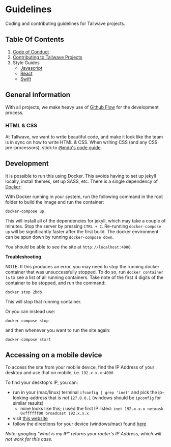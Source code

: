 # Guidelines

Coding and contributing guidelines for Tallwave projects.

## Table Of Contents
1. [Code of Conduct](https://github.com/Tallwave/guidelines/blob/master/CODE_OF_CONDUCT.md)
2. [Contributing to Tallwave Projects](https://github.com/Tallwave/guidelines/blob/master/CONTRIBUTING.md)
3. Style Guides
    * [Javascript](https://github.com/Tallwave/guidelines/blob/master/javascript-style-guide.md)
    * [React](https://github.com/Tallwave/guidelines/blob/master/react-style-guide.md)
    * [Swift](https://github.com/Tallwave/guidelines/blob/master/swift-style-guide.md)

## General information

With all projects, we make heavy use of [Github Flow](https://guides.github.com/introduction/flow/) for the development process.

### HTML &amp; CSS

At Tallwave, we want to write beautiful code, and make it look like the team is in sync on how to write HTML &amp; CSS. When writing CSS (and any CSS pre-processors), stick to [@mdo's code guide](http://codeguide.co/).

## Development

It is possible to run this using Docker. This avoids having to set up jekyll locally, install themes, set up SASS, etc. There is a single dependency of [Docker](https://docs.docker.com):

With Docker running in your system, run the following command in the root folder to build the image and run the container:

```
docker-compose up
```

This will install all of the dependencies for jekyll, which may take a couple of minutes. Stop the server by pressing `CTRL + C`. Re-running `docker-compose up` will be significantly faster after the first build. The docker environment can be spun down by running `docker-compose down`. 

You should be able to see the site at `http://localhost:4000`.

**Troubleshooting**


NOTE: If this produces an error, you may need to stop the running docker container that was unsuccessfully stopped. To do so, run `docker container ls` to see a list of all running containers. Take note of the first 4 digits of the container to be stopped, and run the command:

`docker stop 2bdb`
 
This will stop that running container.

Or you can instead use:

`docker-compose stop`

and then whenever you want to run the site again:

`docker-compose start`

## Accessing on a mobile device
To access the site from your mobile device, find the IP Address of your desktop and use that on mobile, i.e. `192.x.x.x:4000`

To find your desktop's IP, you can:
- run in your (mac/linux) terminal `ifconfig | grep 'inet'` and pick the ip-looking-address that is _not_ `127.0.0.1` (windows should be `ipconfig` for similar results)
  - mine looks like this; i used the first IP listed: `inet 192.x.x.x netmask 0xffffff00 broadcast 192.x.x.x`
- visit [this website](https://www.whatismybrowser.com/detect/what-is-my-local-ip-address)
- follow the directions for your device (windows/mac) found [here](https://www.howtogeek.com/236838/how-to-find-any-devices-ip-address-mac-address-and-other-network-connection-details/)

_*Note*: googling "what is my IP" returns your router's IP Address, which will not work for this case._
